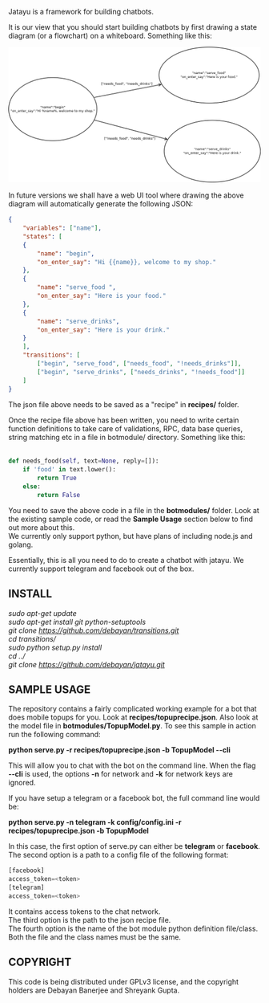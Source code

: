 Jatayu is a framework for building chatbots. 

It is our view that you should start building chatbots by first drawing a state diagram (or a flowchart) on a whiteboard. Something like this:  

![Alt text](diagrams/stateexample.png?raw=true "State Diagram")  

In future versions we shall have a web UI tool where drawing the above diagram will automatically generate the following JSON:  

```json
{
	"variables": ["name"],
	"states": [
	{
		"name": "begin",
		"on_enter_say": "Hi {{name}}, welcome to my shop."
	}, 
	{
		"name": "serve_food ",
		"on_enter_say": "Here is your food."
	}, 
	{
		"name": "serve_drinks",
		"on_enter_say": "Here is your drink."
	}
	],
	"transitions": [
		["begin", "serve_food", ["needs_food", "!needs_drinks"]],
		["begin", "serve_drinks", ["needs_drinks", "!needs_food"]]
	]
}
```  

The json file above needs to be saved as a "recipe" in **recipes/** folder.

Once the recipe file above has been written, you need to write certain function definitions to take care of validations, RPC, data base queries, string matching etc in a file in botmodule/ directory. Something like this:

```python

def needs_food(self, text=None, reply=[]):
    if 'food' in text.lower():
        return True
    else:
        return False

```
You need to save the above code in a file in the **botmodules/** folder. Look at the existing sample code, or read the **Sample Usage** section below to find out more about this.  
We currently only support python, but have plans of including node.js and golang.

Essentially, this is all you need to do to create a chatbot with jatayu.  We currently support telegram and facebook out of the box.

INSTALL
-------

*sudo apt-get update*  
*sudo apt-get install git python-setuptools*  
*git clone https://github.com/debayan/transitions.git*  
*cd transitions/*  
*sudo python setup.py install*  
*cd ../*  
*git clone https://github.com/debayan/jatayu.git*  


SAMPLE USAGE
------------  

The repository contains a fairly complicated working example for a bot that does mobile topups for you.  Look at **recipes/topuprecipe.json**. Also look at the model file in **botmodules/TopupModel.py**. To see this sample in action run the following command:  

**python serve.py -r recipes/topuprecipe.json -b TopupModel --cli**  

This will allow you to chat with the bot on the command line. When the flag **--cli** is used, the options **-n** for network and **-k** for network keys are ignored.

If you have setup a telegram or a facebook bot, the full command line would be:  

**python serve.py -n telegram -k config/config.ini -r recipes/topuprecipe.json -b TopupModel**  

In this case, the first option of serve.py can either be **telegram** or **facebook**.  
The second option is a path to a config file of the following format:  

```python
[facebook]
access_token=<token>
[telegram]
access_token=<token>
```
It contains access tokens to the chat network.  
The third option is the path to the json recipe file.  
The fourth option is the name of the bot module python definition file/class. Both the file and the class names must be the same.

COPYRIGHT
---------

This code is being distributed under GPLv3 license, and the copyright holders are Debayan Banerjee and Shreyank Gupta.



